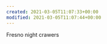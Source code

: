 ```yaml
---
created: 2021-03-05T11:07:33+00:00
modified: 2021-03-05T11:07:44+00:00
---
```


Fresno night crawers